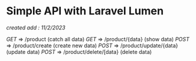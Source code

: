 # Simple API with Laravel Lumen
_created add : 11/2/2023_

*GET* => /product (catch all data)
*GET* => /product/{data} (show data)
*POST* => /product/create (create new data)
*POST* => /product/update/{data} (update data)
*POST* => /product/delete/[data} (delete data)
